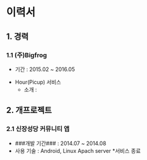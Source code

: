 # 이력서

## 1. 경력

### 1.1 (주)Bigfrog

* 기간 : 2015.02 ~ 2016.05
+ Hour(Picup) 서비스
  + 소개 :


## 2. 개프로젝트

### 2.1 신장성당 커뮤니티 앱

* ###개발 기간### : 2014.07 ~ 2014.08
* 사용 기술 : Android, Linux Apach server
*서비스 종료

